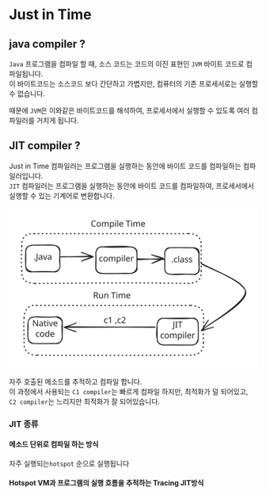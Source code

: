 # Just in Time

## java compiler ?

`Java` 프로그램을 컴파일 할 때, 소스 코드는 코드의 이진 표현인 `JVM` 바이트 코드로 컴파일됩니다.\
이 바이트코드는 소스코드 보다 간단하고 가볍지만, 컴퓨터의 기존 프로세서로는 실행할 수 없습니다.

때문에 `JVM`은 이와같은 바이트코드를 해석하여, 프로세서에서 실행할 수 있도록 여러 컴파일러를 거치게 됩니다.

## JIT compiler ?

Just in Time 컴파일러는 프로그램을 실행하는 동안에 바이트 코드를 컴파일하는 컴파일러입니다.\
`JIT` 컴파일러는 프로그램을 실행하는 동안에 바이트 코드를 컴파일하여, 프로세서에서 실행할 수 있는 기계어로 변환합니다.

<img src="../../../.gitbook/assets/file.excalidraw (46).svg" alt="" class="gitbook-drawing">

자주 호출된 메소드를 추적하고 컴파일 합니다.\
이 과정에서 사용되는 `C1 compiler`는 빠르게 컴파일 하지만, 최적화가 덜 되어있고,\
`C2 compiler`는 느리지만 최적화가 잘 되어있습니다.

### JIT 종류

#### 메소드 단위로 컴파일 하는 방식

자주 실행되는`hotspot` 순으로 실행됩니다

#### Hotspot VM과 프로그램의 실행 흐름을 추적하는 Tracing JIT방식
